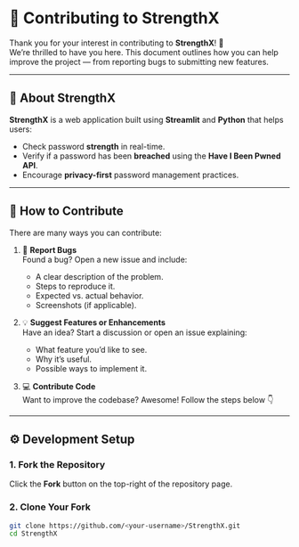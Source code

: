 # 🤝 Contributing to StrengthX

Thank you for your interest in contributing to **StrengthX**! 💙  
We’re thrilled to have you here. This document outlines how you can help improve the project — from reporting bugs to submitting new features.

---

## 🧭 About StrengthX

**StrengthX** is a web application built using **Streamlit** and **Python** that helps users:
- Check password **strength** in real-time.
- Verify if a password has been **breached** using the **Have I Been Pwned API**.
- Encourage **privacy-first** password management practices.

---

## 🧩 How to Contribute

There are many ways you can contribute:

1. 🐞 **Report Bugs**  
   Found a bug? Open a new issue and include:
   - A clear description of the problem.
   - Steps to reproduce it.
   - Expected vs. actual behavior.
   - Screenshots (if applicable).

2. 💡 **Suggest Features or Enhancements**  
   Have an idea? Start a discussion or open an issue explaining:
   - What feature you’d like to see.
   - Why it’s useful.
   - Possible ways to implement it.

3. 💻 **Contribute Code**  
   Want to improve the codebase? Awesome! Follow the steps below 👇

---

## ⚙️ Development Setup

### 1. Fork the Repository
Click the **Fork** button on the top-right of the repository page.

### 2. Clone Your Fork
```bash
git clone https://github.com/<your-username>/StrengthX.git
cd StrengthX
